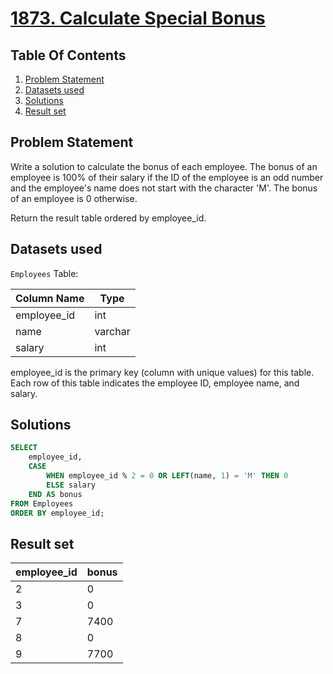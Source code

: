 # [1873. Calculate Special Bonus](https://leetcode.com/problems/calculate-special-bonus/description/)

## Table Of Contents
1. [Problem Statement]()
2. [Datasets used]()
3. [Solutions]()
4. [Result set]()

## Problem Statement

Write a solution to calculate the bonus of each employee. The bonus of an employee is 100% of their salary if the ID of the employee is an odd number and the employee's name does not start with the character 'M'. The bonus of an employee is 0 otherwise.

Return the result table ordered by employee_id.

## Datasets used

```Employees``` Table:

| Column Name | Type    |
| ----------- | ------- |
| employee_id | int     |
| name        | varchar |
| salary      | int     |

employee_id is the primary key (column with unique values) for this table.
Each row of this table indicates the employee ID, employee name, and salary.

## Solutions

```sql
SELECT
    employee_id,
    CASE
        WHEN employee_id % 2 = 0 OR LEFT(name, 1) = 'M' THEN 0
        ELSE salary
    END AS bonus
FROM Employees
ORDER BY employee_id;
```

## Result set

| employee_id | bonus |
| ----------- | ----- |
| 2           | 0     |
| 3           | 0     |
| 7           | 7400  |
| 8           | 0     |
| 9           | 7700  |